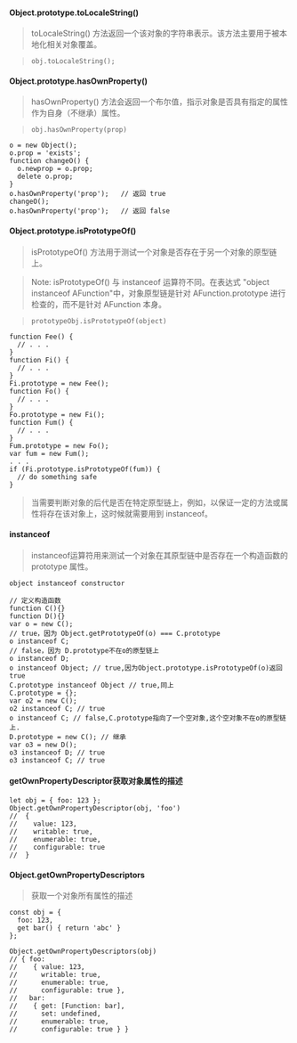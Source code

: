 #### Object.prototype.toLocaleString()
>toLocaleString() 方法返回一个该对象的字符串表示。该方法主要用于被本地化相关对象覆盖。

> `obj.toLocaleString();`

#### Object.prototype.hasOwnProperty()
>hasOwnProperty() 方法会返回一个布尔值，指示对象是否具有指定的属性作为自身（不继承）属性。

> `obj.hasOwnProperty(prop)`

```
o = new Object();
o.prop = 'exists';
function changeO() {
  o.newprop = o.prop;
  delete o.prop;
}
o.hasOwnProperty('prop');   // 返回 true
changeO();
o.hasOwnProperty('prop');   // 返回 false
```

#### Object.prototype.isPrototypeOf()
> isPrototypeOf() 方法用于测试一个对象是否存在于另一个对象的原型链上。

>Note: isPrototypeOf() 与 instanceof  运算符不同。在表达式 "object instanceof AFunction"中，对象原型链是针对 AFunction.prototype 进行检查的，而不是针对 AFunction 本身。

> `prototypeObj.isPrototypeOf(object)`

```
function Fee() {
  // . . .
}
function Fi() {
  // . . .
}
Fi.prototype = new Fee();
function Fo() {
  // . . .
}
Fo.prototype = new Fi();
function Fum() {
  // . . .
}
Fum.prototype = new Fo();
var fum = new Fum();
. . .
if (Fi.prototype.isPrototypeOf(fum)) {
  // do something safe
}
```

>当需要判断对象的后代是否在特定原型链上，例如，以保证一定的方法或属性将存在该对象上，这时候就需要用到 instanceof。

#### instanceof

>instanceof运算符用来测试一个对象在其原型链中是否存在一个构造函数的 prototype 属性。

`object instanceof constructor`

```
// 定义构造函数
function C(){} 
function D(){} 
var o = new C();
// true，因为 Object.getPrototypeOf(o) === C.prototype
o instanceof C; 
// false，因为 D.prototype不在o的原型链上
o instanceof D; 
o instanceof Object; // true,因为Object.prototype.isPrototypeOf(o)返回true
C.prototype instanceof Object // true,同上
C.prototype = {};
var o2 = new C();
o2 instanceof C; // true
o instanceof C; // false,C.prototype指向了一个空对象,这个空对象不在o的原型链上.
D.prototype = new C(); // 继承
var o3 = new D();
o3 instanceof D; // true
o3 instanceof C; // true
```
#### getOwnPropertyDescriptor获取对象属性的描述

```
let obj = { foo: 123 };
Object.getOwnPropertyDescriptor(obj, 'foo')
//  {
//    value: 123,
//    writable: true,
//    enumerable: true,
//    configurable: true
//  }
```

#### Object.getOwnPropertyDescriptors
>获取一个对象所有属性的描述

```
const obj = {
  foo: 123,
  get bar() { return 'abc' }
};

Object.getOwnPropertyDescriptors(obj)
// { foo:
//    { value: 123,
//      writable: true,
//      enumerable: true,
//      configurable: true },
//   bar:
//    { get: [Function: bar],
//      set: undefined,
//      enumerable: true,
//      configurable: true } }
```

